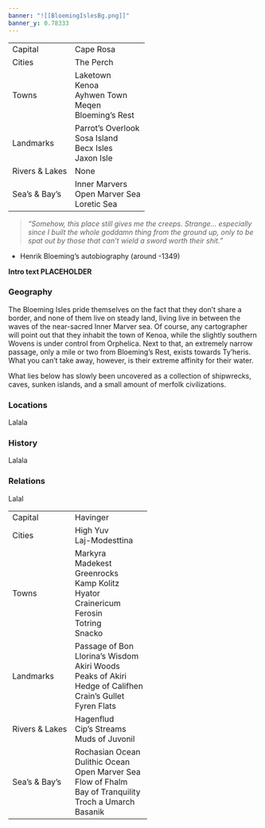 ```yaml
---
banner: "![[BloemingIslesBg.png]]"
banner_y: 0.78333
---
```

|   |   |
|---|---|
|Capital|Cape Rosa|
|Cities|The Perch|
|Towns|Laketown<br>Kenoa<br>Ayhwen Town<br>Meqen<br>Bloeming’s Rest|
|Landmarks|Parrot’s Overlook<br>Sosa Island<br>Becx Isles<br>Jaxon Isle|
|Rivers & Lakes|None|
|Sea’s & Bay’s|Inner Marvers  <br>Open Marver Sea<br>Loretic Sea|

>*“Somehow, this place still gives me the creeps. Strange… especially since I built the whole goddamn thing from the ground up, only to be spat out by those that can’t wield a sword worth their shit.”*  
- Henrik Bloeming’s autobiography (around -1349)

**Intro text PLACEHOLDER**
### Geography

The Bloeming Isles pride themselves on the fact that they don’t share a border, and none of them live on steady land, living live in between the waves of the near-sacred Inner Marver sea. Of course, any cartographer will point out that they inhabit the town of Kenoa, while the slightly southern Wovens is under control from Orphelica. Next to that, an extremely narrow passage, only a mile or two from Bloeming’s Rest, exists towards Ty’heris. What you can’t take away, however, is their extreme affinity for their water.

What lies below has slowly been uncovered as a collection of shipwrecks, caves, sunken islands, and a small amount of merfolk civilizations. 
### Locations

Lalala

### History

Lalala

### Relations

Lalal

|   |   |
|---|---|
|Capital|Havinger|
|Cities|High Yuv<br>Laj-Modesttina|
|Towns|Markyra<br>Madekest<br>Greenrocks<br>Kamp Kolitz<br>Hyator<br>Crainericum<br>Ferosin<br>Totring<br>Snacko|
|Landmarks|Passage of Bon<br>Llorina’s Wisdom<br>Akiri Woods<br>Peaks of Akiri<br>Hedge of Califhen<br>Crain’s Gullet<br>Fyren Flats|
|Rivers & Lakes|Hagenflud<br>Cip’s Streams<br>Muds of Juvonil|
|Sea’s & Bay’s|Rochasian Ocean<br>Dulithic Ocean<br>Open Marver Sea<br>Flow of Fhalm<br>Bay of Tranquility<br>Troch a Umarch  <br>Basanik|